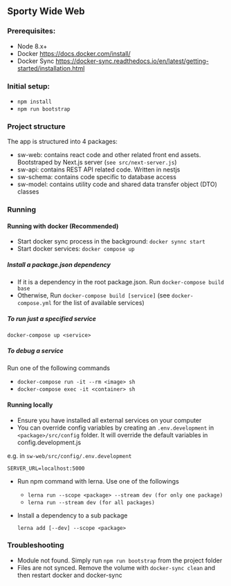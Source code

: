 ## Sporty Wide Web

### Prerequisites:
* Node 8.x+
* Docker https://docs.docker.com/install/
* Docker Sync https://docker-sync.readthedocs.io/en/latest/getting-started/installation.html

### Initial setup:
* `npm install`
* `npm run bootstrap`


### Project structure
The app is structured into 4 packages:
* sw-web: contains react code and other related front end assets. Bootstraped by Next.js server (`see src/next-server.js`)
* sw-api: contains REST API related code. Written in nestjs
* sw-schema: contains code specific to database access
* sw-model: contains utility code and shared data transfer object (DTO) classes

### Running 

#### Running with docker (Recommended)

* Start docker sync process in the background: `docker synnc start`
* Start docker services: `docker compose up`

##### Install a package.json dependency

* If it is a dependency in the root package.json. Run `docker-compose build base`
* Otherwise, Run `docker-compose build [service]` (see `docker-compose.yml` for the list of available services)

##### To run just a specified service

`docker-compose up <service>`

##### To debug a service

Run one of the following commands
* ```docker-compose run -it --rm <image> sh```
* ```docker-compose exec -it <container> sh```

#### Running locally

* Ensure you have installed all external services on your computer
* You can override config variables by creating an `.env.development` in `<package>/src/config` folder. It will override the default variables in config.development.js

e.g. in `sw-web/src/config/.env.development`

```
SERVER_URL=localhost:5000
```

* Run npm command with lerna. Use one of the followings

	* `lerna run --scope <package> --stream dev (for only one package)`
	* `lerna run --stream dev (for all packages)`
	
* Install a dependency to a sub package

	`lerna add [--dev] --scope <package>` 


### Troubleshooting
* Module not found. Simply run `npm run bootstrap` from the project folder
* Files are not synced. Remove the volume with `docker-sync clean` and then restart docker and docker-sync
